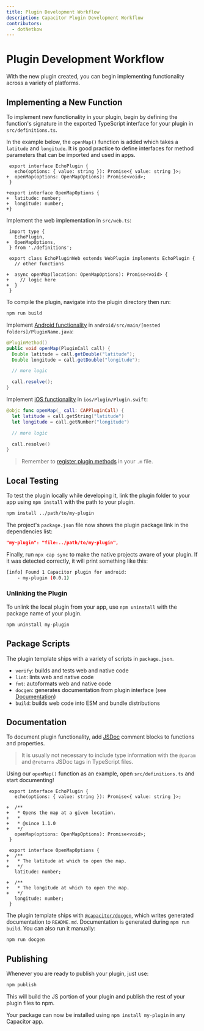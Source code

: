 ```yaml
---
title: Plugin Development Workflow
description: Capacitor Plugin Development Workflow
contributors:
  - dotNetkow
---
```


# Plugin Development Workflow

With the new plugin created, you can begin implementing functionality across a variety of platforms.

## Implementing a New Function

To implement new functionality in your plugin, begin by defining the function's signature in the exported TypeScript interface for your plugin in `src/definitions.ts`.

In the example below, the `openMap()` function is added which takes a `latitude` and `longitude`. It is good practice to define interfaces for method parameters that can be imported and used in apps.

```diff-typescript
 export interface EchoPlugin {
   echo(options: { value: string }): Promise<{ value: string }>;
+  openMap(options: OpenMapOptions): Promise<void>;
 }

+export interface OpenMapOptions {
+  latitude: number;
+  longitude: number;
+}
```

Implement the web implementation in `src/web.ts`:

```diff-typescript
 import type {
   EchoPlugin,
+  OpenMapOptions,
 } from './definitions';

 export class EchoPluginWeb extends WebPlugin implements EchoPlugin {
   // other functions

+  async openMap(location: OpenMapOptions): Promise<void> {
+    // logic here
+  }
 }
```

To compile the plugin, navigate into the plugin directory then run:

```bash
npm run build
```

Implement [Android functionality](./android) in `android/src/main/[nested folders]/PluginName.java`:

```java
@PluginMethod()
public void openMap(PluginCall call) {
  Double latitude = call.getDouble("latitude");
  Double longitude = call.getDouble("longitude");

  // more logic

  call.resolve();
}
```

Implement [iOS functionality](./ios) in `ios/Plugin/Plugin.swift`:

```swift
@objc func openMap(_ call: CAPPluginCall) {
  let latitude = call.getString("latitude")
  let longitude = call.getNumber("longitude")

  // more logic

  call.resolve()
}
```

> Remember to [register plugin methods](/docs/plugins/ios#export-to-capacitor) in your `.m` file.

## Local Testing

To test the plugin locally while developing it, link the plugin folder to your app using `npm install` with the path to your plugin.

```bash
npm install ../path/to/my-plugin
```

The project's `package.json` file now shows the plugin package link in the dependencies list:

```json
"my-plugin": "file:../path/to/my-plugin",
```

Finally, run `npx cap sync` to make the native projects aware of your plugin. If it was detected correctly, it will print something like this:

```bash
[info] Found 1 Capacitor plugin for android:
    - my-plugin (0.0.1)
```

### Unlinking the Plugin

To unlink the local plugin from your app, use `npm uninstall` with the package name of your plugin.

```bash
npm uninstall my-plugin
```

## Package Scripts

The plugin template ships with a variety of scripts in `package.json`.

- `verify`: builds and tests web and native code
- `lint`: lints web and native code
- `fmt`: autoformats web and native code
- `docgen`: generates documentation from plugin interface (see [Documentation](#documentation))
- `build`: builds web code into ESM and bundle distributions

## Documentation

To document plugin functionality, add [JSDoc](https://jsdoc.app) comment blocks to functions and properties.

> It is usually not necessary to include type information with the `@param` and `@returns` JSDoc tags in TypeScript files.

Using our `openMap()` function as an example, open `src/definitions.ts` and start documenting!

```diff-typescript
 export interface EchoPlugin {
   echo(options: { value: string }): Promise<{ value: string }>;

+  /**
+   * Opens the map at a given location.
+   *
+   * @since 1.1.0
+   */
   openMap(options: OpenMapOptions): Promise<void>;
 }

 export interface OpenMapOptions {
+  /**
+   * The latitude at which to open the map.
+   */
   latitude: number;

+  /**
+   * The longitude at which to open the map.
+   */
   longitude: number;
 }
```

The plugin template ships with [`@capacitor/docgen`](https://github.com/ionic-team/capacitor-docgen), which writes generated documentation to `README.md`. Documentation is generated during `npm run build`. You can also run it manually:

```bash
npm run docgen
```

## Publishing

Whenever you are ready to publish your plugin, just use:

```bash
npm publish
```

This will build the JS portion of your plugin and publish the rest of your plugin files to npm.

Your package can now be installed using `npm install my-plugin` in any Capacitor app.

